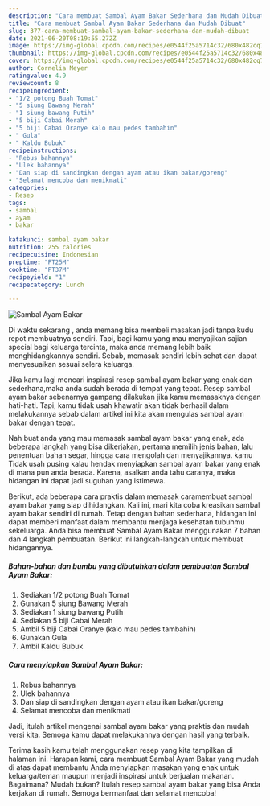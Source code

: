 ```yaml
---
description: "Cara membuat Sambal Ayam Bakar Sederhana dan Mudah Dibuat"
title: "Cara membuat Sambal Ayam Bakar Sederhana dan Mudah Dibuat"
slug: 377-cara-membuat-sambal-ayam-bakar-sederhana-dan-mudah-dibuat
date: 2021-06-20T08:19:55.272Z
image: https://img-global.cpcdn.com/recipes/e0544f25a5714c32/680x482cq70/sambal-ayam-bakar-foto-resep-utama.jpg
thumbnail: https://img-global.cpcdn.com/recipes/e0544f25a5714c32/680x482cq70/sambal-ayam-bakar-foto-resep-utama.jpg
cover: https://img-global.cpcdn.com/recipes/e0544f25a5714c32/680x482cq70/sambal-ayam-bakar-foto-resep-utama.jpg
author: Cornelia Meyer
ratingvalue: 4.9
reviewcount: 8
recipeingredient:
- "1/2 potong Buah Tomat"
- "5 siung Bawang Merah"
- "1 siung bawang Putih"
- "5 biji Cabai Merah"
- "5 biji Cabai Oranye kalo mau pedes tambahin"
- " Gula"
- " Kaldu Bubuk"
recipeinstructions:
- "Rebus bahannya"
- "Ulek bahannya"
- "Dan siap di sandingkan dengan ayam atau ikan bakar/goreng"
- "Selamat mencoba dan menikmati"
categories:
- Resep
tags:
- sambal
- ayam
- bakar

katakunci: sambal ayam bakar 
nutrition: 255 calories
recipecuisine: Indonesian
preptime: "PT25M"
cooktime: "PT37M"
recipeyield: "1"
recipecategory: Lunch

---
```



![Sambal Ayam Bakar](https://img-global.cpcdn.com/recipes/e0544f25a5714c32/680x482cq70/sambal-ayam-bakar-foto-resep-utama.jpg)

Di waktu  sekarang , anda memang bisa membeli masakan jadi tanpa kudu repot membuatnya sendiri. Tapi, bagi kamu yang mau menyajikan sajian special bagi keluarga tercinta, maka anda memang lebih baik menghidangkannya sendiri. Sebab, memasak sendiri lebih sehat dan dapat menyesuaikan sesuai selera keluarga.

Jika kamu lagi mencari inspirasi resep sambal ayam bakar yang enak dan sederhana,maka anda sudah berada di tempat yang tepat. Resep sambal ayam bakar  sebenarnya gampang dilakukan jika kamu memasaknya dengan hati-hati. Tapi, kamu tidak usah khawatir akan tidak berhasil dalam melakukannya 
sebab dalam artikel ini kita akan mengulas sambal ayam bakar dengan tepat.  



Nah buat anda yang mau memasak sambal ayam bakar yang enak, ada beberapa langkah yang bisa dikerjakan, pertama memilih jenis bahan, lalu penentuan bahan segar, hingga cara mengolah dan menyajikannya. kamu Tidak usah pusing kalau hendak menyiapkan sambal ayam bakar yang enak di mana pun anda berada. Karena, asalkan anda  tahu caranya, maka hidangan ini dapat jadi suguhan yang istimewa.

Berikut, ada beberapa cara praktis  dalam memasak caramembuat sambal ayam bakar yang siap dihidangkan. Kali ini, mari kita coba kreasikan sambal ayam bakar sendiri di rumah. Tetap dengan bahan sederhana, hidangan ini dapat memberi manfaat dalam membantu menjaga kesehatan tubuhmu sekeluarga. Anda bisa membuat Sambal Ayam Bakar menggunakan 7 bahan dan 4 langkah pembuatan. Berikut ini langkah-langkah untuk membuat hidangannya.

<!--inarticleads1-->

##### Bahan-bahan dan bumbu yang dibutuhkan dalam pembuatan Sambal Ayam Bakar:

1. Sediakan 1/2 potong Buah Tomat
1. Gunakan 5 siung Bawang Merah
1. Sediakan 1 siung bawang Putih
1. Sediakan 5 biji Cabai Merah
1. Ambil 5 biji Cabai Oranye (kalo mau pedes tambahin)
1. Gunakan  Gula
1. Ambil  Kaldu Bubuk




<!--inarticleads2-->

##### Cara menyiapkan Sambal Ayam Bakar:

1. Rebus bahannya
1. Ulek bahannya
1. Dan siap di sandingkan dengan ayam atau ikan bakar/goreng
1. Selamat mencoba dan menikmati




Jadi, itulah artikel mengenai  sambal ayam bakar  yang praktis dan mudah versi kita. Semoga kamu dapat melakukannya dengan hasil yang terbaik. 

Terima kasih kamu telah menggunakan resep yang kita tampilkan di halaman ini. Harapan kami, cara membuat  Sambal Ayam Bakar yang mudah di atas dapat membantu Anda menyiapkan masakan yang enak untuk keluarga/teman maupun menjadi inspirasi untuk berjualan makanan. Bagaimana? Mudah bukan? Itulah resep sambal ayam bakar yang bisa Anda kerjakan di rumah. Semoga bermanfaat dan selamat mencoba!

